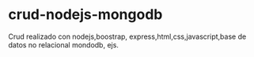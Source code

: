# crud-nodejs-mongodb
Crud realizado con nodejs,boostrap, express,html,css,javascript,base de datos  no relacional mondodb, ejs.
